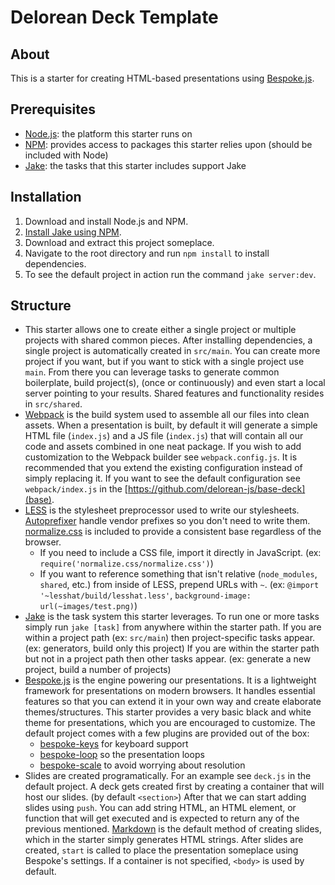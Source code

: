 # Delorean Deck Template

## About
This is a starter for creating HTML-based presentations using [Bespoke.js](http://markdalgleish.com/projects/bespoke.js/).

## Prerequisites
- [Node.js](http://nodejs.org/): the platform this starter runs on
- [NPM](https://github.com/npm/npm): provides access to packages this starter relies upon (should be included with Node)
- [Jake](https://github.com/mde/jake): the tasks that this starter includes support Jake

## Installation
1. Download and install Node.js and NPM.
2. [Install Jake using NPM](https://github.com/mde/jake#installing-with-npm).
3. Download and extract this project someplace.
4. Navigate to the root directory and run `npm install` to install dependencies.
5. To see the default project in action run the command `jake server:dev`.

## Structure
- This starter allows one to create either a single project or multiple projects with shared common pieces. After installing dependencies, a single project is automatically created in `src/main`. You can create more project if you want, but if you want to stick with a single project use `main`. From there you can leverage tasks to generate common boilerplate, build project(s), (once or continuously) and even start a local server pointing to your results. Shared features and functionality resides in `src/shared`.
- [Webpack](https://webpack.github.io/) is the build system used to assemble all our files into clean assets. When a presentation is built, by default it will generate a simple HTML file (`index.js`) and a JS file (`index.js`) that will contain all our code and assets combined in one neat package. If you wish to add customization to the Webpack builder see `webpack.config.js`. It is recommended that you extend the existing configuration instead of simply replacing it. If you want to see the default configuration see `webpack/index.js` in the [https://github.com/delorean-js/base-deck](base).
- [LESS](http://lesscss.org/) is the stylesheet preprocessor used to write our stylesheets. [Autoprefixer](https://github.com/ai/autoprefixer) handle vendor prefixes so you don't need to write them. [normalize.css](https://necolas.github.io/normalize.css/) is included to provide a consistent base regardless of the browser.
  - If you need to include a CSS file, import it directly in JavaScript. (ex: `require('normalize.css/normalize.css')`)
  - If you want to reference something that isn't relative (`node_modules`, `shared`, etc.) from inside of LESS, prepend URLs with `~`. (ex: `@import '~lesshat/build/lesshat.less'`, `background-image: url(~images/test.png)`)
- [Jake](https://github.com/mde/jake) is the task system this starter leverages. To run one or more tasks simply run `jake [task]` from anywhere within the starter path. If you are within a project path (ex: `src/main`) then project-specific tasks appear. (ex: generators, build only this project) If you are within the starter path but not in a project path then other tasks appear. (ex: generate a new project, build a number of projects)
- [Bespoke.js](http://markdalgleish.com/projects/bespoke.js/) is the engine powering our presentations. It is a lightweight framework for presentations on modern browsers. It handles essential features so that you can extend it in your own way and create elaborate themes/structures. This starter provides a very basic black and white theme for presentations, which you are encouraged to customize. The default project comes with a few plugins are provided out of the box:
  - [bespoke-keys](https://github.com/markdalgleish/bespoke-keys) for keyboard support
  - [bespoke-loop](https://github.com/markdalgleish/bespoke-loop) so the presentation loops
  - [bespoke-scale](https://github.com/markdalgleish/bespoke-scale) to avoid worrying about resolution
- Slides are created programatically. For an example see `deck.js` in the default project. A deck gets created first by creating a container that will host our slides. (by default `<section>`) After that we can start adding slides using `push`. You can add string HTML, an HTML element, or function that will get executed and is expected to return any of the previous mentioned. [Markdown](https://help.github.com/articles/markdown-basics) is the default method of creating slides, which in the starter simply generates HTML strings. After slides are created, `start` is called to place the presentation someplace using Bespoke's settings. If a container is not specified, `<body>` is used by default.
